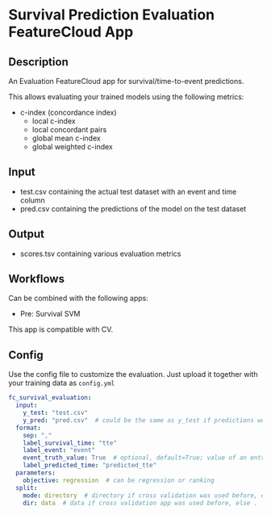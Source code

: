# Survival Prediction Evaluation FeatureCloud App

## Description
An Evaluation FeatureCloud app for survival/time-to-event predictions. 

This allows evaluating your trained models using the following metrics:

- c-index (concordance index)
    - local c-index
    - local concordant pairs
    - global mean c-index
    - global weighted c-index

## Input
- test.csv containing the actual test dataset with an event and time column
- pred.csv containing the predictions of the model on the test dataset

## Output
- scores.tsv containing various evaluation metrics

## Workflows
Can be combined with the following apps:
- Pre: Survival SVM

This app is compatible with CV.

## Config
Use the config file to customize the evaluation. Just upload it together with your training data as `config.yml`
```yaml
fc_survival_evaluation:
  input:
    y_test: "test.csv"
    y_pred: "pred.csv"  # could be the same as y_test if predictions were appended to test data
  format:
    sep: ","
    label_survival_time: "tte"
    label_event: "event"
    event_truth_value: True  # optional, default=True; value of an entry in the event column when a event occurred
    label_predicted_time: "predicted_tte"
  parameters:
    objective: regression  # can be regression or ranking
  split:
    mode: directory  # directory if cross validation was used before, else file
    dir: data  # data if cross validation app was used before, else .
```
